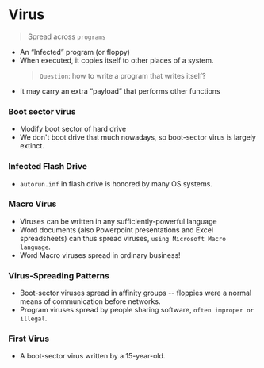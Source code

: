 # Virus
> Spread across `programs`

* An “Infected” program (or floppy)
* When executed, it copies itself to other places of a system.
    > `Question`: how to write a program that writes itself?
*  It may carry an extra “payload” that performs other functions

### Boot sector virus
* Modify boot sector of hard drive
* We don't boot drive that much nowadays, so boot-sector virus is largely extinct.

### Infected Flash Drive
* `autorun.inf` in flash drive is honored by many OS systems.

### Macro Virus
* Viruses can be written in any sufficiently-powerful language
* Word documents (also Powerpoint presentations and Excel
spreadsheets) can thus spread viruses, `using Microsoft Macro language`.
* Word Macro viruses spread in ordinary business!

### Virus-Spreading Patterns
* Boot-sector viruses spread in affinity groups -- floppies were a normal means of communication before networks.
* Program viruses spread by people sharing software, `often improper or illegal`.

### First Virus
* A boot-sector virus written by a 15-year-old.


